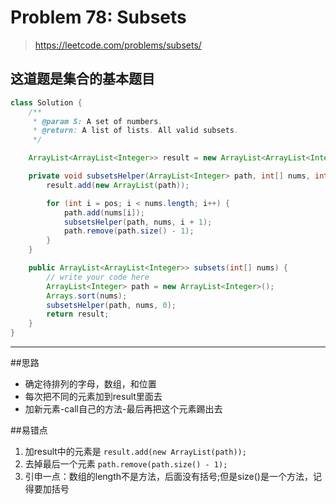 # Problem 78: Subsets


> https://leetcode.com/problems/subsets/

这道题是集合的基本题目
---------------------
```java
class Solution {
    /**
     * @param S: A set of numbers.
     * @return: A list of lists. All valid subsets.
     */

    ArrayList<ArrayList<Integer>> result = new ArrayList<ArrayList<Integer>>();

    private void subsetsHelper(ArrayList<Integer> path, int[] nums, int pos) {
        result.add(new ArrayList(path));

        for (int i = pos; i < nums.length; i++) {
            path.add(nums[i]);
            subsetsHelper(path, nums, i + 1);
            path.remove(path.size() - 1);
        }
    }

    public ArrayList<ArrayList<Integer>> subsets(int[] nums) {
        // write your code here
        ArrayList<Integer> path = new ArrayList<Integer>();
        Arrays.sort(nums);
        subsetsHelper(path, nums, 0);
        return result;
    }
}
```
-----------------------
##思路
* 确定待排列的字母，数组，和位置
* 每次把不同的元素加到result里面去
* 加新元素-call自己的方法-最后再把这个元素踢出去 

##易错点
1. 加result中的元素是 ```result.add(new ArrayList(path));``` 
2. 去掉最后一个元素 ```path.remove(path.size() - 1);```
3. 引申一点：数组的length不是方法，后面没有括号;但是size()是一个方法，记得要加括号



